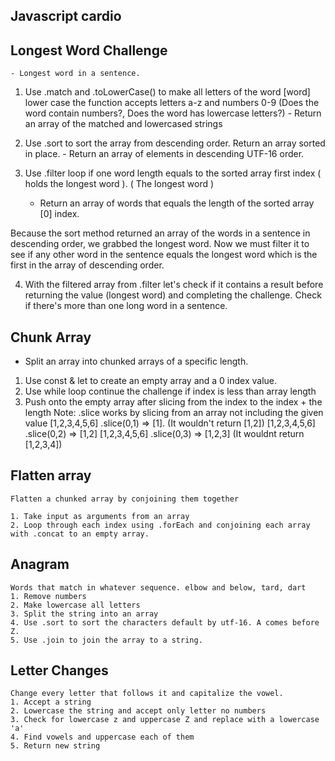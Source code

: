 ## Javascript cardio

## Longest Word Challenge
    - Longest word in a sentence.

  1. Use .match and .toLowerCase() to make all letters of the word [word] lower case the function accepts letters a-z and numbers 0-9
      (Does the word contain numbers?, Does the word has lowercase letters?)
    - Return an array of the matched and lowercased strings 
  
  2. Use .sort to sort the array from descending order. Return an array sorted in place.
    - Return an array of elements in descending UTF-16 order.
  
  3.  Use .filter loop if one word length equals to the sorted array first index ( holds the longest word ).
      ( The longest word )
      - Return an array of words that equals the length of the sorted array [0] index.
    
   Because the sort method returned an array of the words in a sentence in descending order, we grabbed the longest word.
   Now we must filter it to see if any other word in the sentence equals the longest word which is the first in the array of
   descending order.
   
   4. With the filtered array from .filter let's check if it contains a result
      before returning the value (longest word) and completing the challenge. 
      Check if there's more than one long word in a sentence.
      
## Chunk Array
  - Split an array into chunked arrays of a specific length.
  
  1.  Use const & let to create an empty array and a 0 index value.
  2. Use while loop continue the challenge if index is less than array length
  3. Push onto the empty array after slicing from the index to the index + the length
    Note: .slice works by slicing from an array not including the given value
      [1,2,3,4,5,6] .slice(0,1) => [1]. (It wouldn't return [1,2])
      [1,2,3,4,5,6] .slice(0,2) => [1,2]
      [1,2,3,4,5,6] .slice(0,3) => [1,2,3] (It wouldnt return [1,2,3,4])
      
## Flatten array
    Flatten a chunked array by conjoining them together
   
    1. Take input as arguments from an array 
    2. Loop through each index using .forEach and conjoining each array with .concat to an empty array.
## Anagram 
    Words that match in whatever sequence. elbow and below, tard, dart
    1. Remove numbers
    2. Make lowercase all letters
    3. Split the string into an array
    4. Use .sort to sort the characters default by utf-16. A comes before Z.
    5. Use .join to join the array to a string.
## Letter Changes
    Change every letter that follows it and capitalize the vowel.
    1. Accept a string
    2. Lowercase the string and accept only letter no numbers
    3. Check for lowercase z and uppercase Z and replace with a lowercase 'a'
    4. Find vowels and uppercase each of them
    5. Return new string
